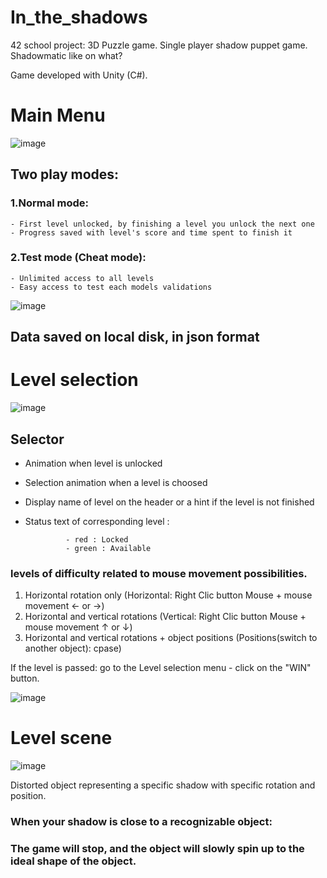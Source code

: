 # In_the_shadows

42 school project: 3D Puzzle game. Single player shadow puppet game. Shadowmatic like on what?

Game developed with Unity (C#).

# Main Menu

![image](https://user-images.githubusercontent.com/51932861/188350755-334bb066-6fe4-4f9e-9e99-3aa0e6fcbfdc.png)

## Two play modes:
  ### 1.Normal mode:
    - First level unlocked, by finishing a level you unlock the next one
    - Progress saved with level's score and time spent to finish it
  ### 2.Test mode (Cheat mode):
    - Unlimited access to all levels
    - Easy access to test each models validations
![image](https://user-images.githubusercontent.com/51932861/188354351-84ee2698-89b1-4e83-a3d6-f8811905b038.png)

## Data saved on local disk, in json format

# Level selection

![image](https://user-images.githubusercontent.com/51932861/188350858-5f747168-c13d-4f4b-aee6-564d25d5249c.png)

## Selector
  - Animation when level is unlocked
  - Selection animation when a level is choosed
  - Display name of level on the header or a hint if the level is not finished
  - Status text of corresponding level :

                 - red : Locked
                 - green : Available

### levels of difficulty related to mouse movement possibilities.

  1. Horizontal rotation only (Horizontal:  Right Clic button Mouse  + mouse movement ← or →)
  2. Horizontal and vertical rotations (Vertical: Right Clic button Mouse + mouse movement ↑ or ↓)
  3. Horizontal and vertical rotations + object positions (Positions(switch to another object): cpase)

If the level is passed: go to the Level selection menu - click on the "WIN" button.

![image](https://user-images.githubusercontent.com/51932861/188352402-e4095242-5d89-4d3e-aef0-7c9cab6f94da.png)

# Level scene

![image](https://user-images.githubusercontent.com/51932861/188352887-32d14099-d094-4ac7-aba7-0247ef8b6dc0.png)

Distorted object representing a specific shadow with specific rotation and position.


### When your shadow is close to a recognizable object: 
### The game will stop, and the object will slowly spin up to the ideal shape of the object.
